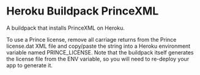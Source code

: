 # Heroku Buildpack PrinceXML

A buildpack that installs PrinceXML on Heroku.

To use a Prince license, remove all carriage returns from the Prince license.dat XML file and copy/paste the string into a Heroku environment variable named PRINCE_LICENSE. Note that the buildpack itself generates the license file from the ENV variable, so you will need to re-deploy your app to generate it.
